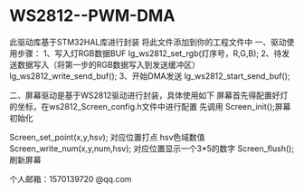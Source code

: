 # WS2812--PWM-DMA
此驱动库基于STM32HAL库进行封装
将此文件添加到你的工程文件中
一、驱动使用步骤：
1、写入灯RGB数据BUF
lg_ws2812_set_rgb(灯序号，R,G,B);
2、待发送数据写入（将第一步的RGB数据写入到发送缓冲区）
lg_ws2812_write_send_buf();
3、开始DMA发送
lg_ws2812_start_send_buf();

二、屏幕驱动是基于WS2812驱动进行封装，具体使用如下
屏幕首先得配置好灯的坐标，在ws2812_Screen_config.h文件中进行配置
先调用
Screen_init();屏幕初始化

Screen_set_point(x,y,hsv); 对应位置打点   hsv色域数值
Screen_write_num(x,y,num,hsv); 对应位置显示一个3*5的数字
Screen_flush();刷新屏幕




个人邮箱：1570139720 @qq.com

